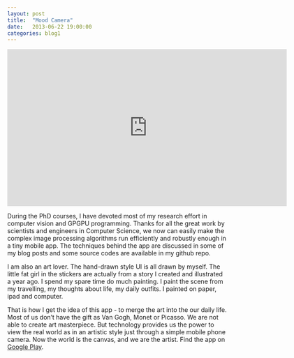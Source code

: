 ```yaml
---
layout: post
title:  "Mood Camera"
date:   2013-06-22 19:00:00
categories: blog1
---
```


<div class="video-container">
    <iframe class="video-frame"  width="640" height="360" src="http://www.youtube.com/embed/C_BMoeVvIII?rel=0&autoplay=0&showinfo=0&controls=0" frameborder="0" allowfullscreen></iframe>
</div>

During the PhD courses, I have devoted most of my research effort in computer vision and GPGPU programming. Thanks for all the great work by scientists and engineers in Computer Science, we now can easily make the complex image processing algorithms run efficiently and robustly enough in a tiny mobile app. The techniques behind the app are discussed in some of my blog posts and some source codes are available in my github repo.

I am also an art lover. The hand-drawn style UI is all drawn by myself. The little fat girl in the stickers are actually from a story I created and illustrated a year ago. I spend my spare time do much painting. I paint the scene from my travelling,  my thoughts about life, my daily outfits. I painted on paper, ipad and computer.

That is how I get the idea of this app - to merge the art into the our daily life. Most of us don’t have the gift as Van Gogh, Monet or Picasso. We are not able to create art masterpiece. But technology provides us the power to view the real world as in an artistic style just through a simple mobile phone camera. Now the world is the canvas, and we are the artist. Find the app on [Google Play](https://play.google.com/store/apps/details?id=com.littlecheesecake.moodcamera&hl=en).